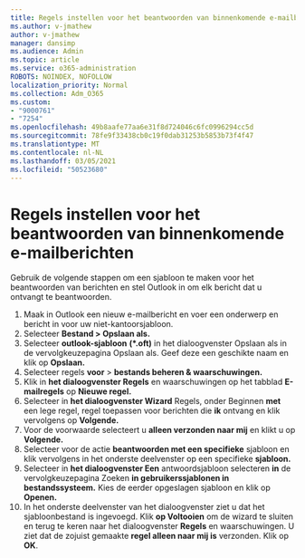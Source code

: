 ```yaml
---
title: Regels instellen voor het beantwoorden van binnenkomende e-mailberichten
ms.author: v-jmathew
author: v-jmathew
manager: dansimp
ms.audience: Admin
ms.topic: article
ms.service: o365-administration
ROBOTS: NOINDEX, NOFOLLOW
localization_priority: Normal
ms.collection: Adm_O365
ms.custom:
- "9000761"
- "7254"
ms.openlocfilehash: 49b8aafe77aa6e31f8d724046c6fc0996294cc5d
ms.sourcegitcommit: 78fe9f33438cb0c19f0dab31253b5853b73f4f47
ms.translationtype: MT
ms.contentlocale: nl-NL
ms.lasthandoff: 03/05/2021
ms.locfileid: "50523680"
---
```

# <a name="set-up-rules-to-reply-to-incoming-emails"></a>Regels instellen voor het beantwoorden van binnenkomende e-mailberichten

Gebruik de volgende stappen om een sjabloon te maken voor het beantwoorden van berichten en stel Outlook in om elk bericht dat u ontvangt te beantwoorden.

1. Maak in Outlook een nieuw e-mailbericht en voer een onderwerp en bericht in voor uw niet-kantoorsjabloon.
2. Selecteer **Bestand > Opslaan als.**
3. Selecteer **outlook-sjabloon** **(*.oft)** in het dialoogvenster Opslaan als in de vervolgkeuzepagina Opslaan als.  Geef deze een geschikte naam en klik op **Opslaan.**
4. Selecteer regels **voor**  >  **bestands beheren & waarschuwingen.**
5. Klik in **het dialoogvenster Regels** en waarschuwingen op het tabblad **E-mailregels** op **Nieuwe regel.**
6. Selecteer in **het dialoogvenster Wizard** Regels, onder Beginnen **met** een lege regel, regel toepassen voor berichten die **ik** ontvang en klik vervolgens op **Volgende.**
7. Voor de voorwaarde selecteert u **alleen verzonden naar mij** en klikt u op **Volgende.**
8. Selecteer voor de actie **beantwoorden met een specifieke** sjabloon en klik vervolgens in het onderste deelvenster op een specifieke **sjabloon.**
9. Selecteer in **het dialoogvenster Een** antwoordsjabloon selecteren **in** de vervolgkeuzepagina Zoeken **in gebruikerssjablonen in bestandssysteem.** Kies de eerder opgeslagen sjabloon en klik op **Openen.**
10. In het onderste deelvenster van het dialoogvenster ziet u dat het sjabloonbestand is ingevoegd. Klik **op Voltooien** om de wizard te sluiten en terug te keren naar het dialoogvenster **Regels** en waarschuwingen. U ziet dat de zojuist gemaakte **regel alleen naar mij is** verzonden. Klik op **OK**.
